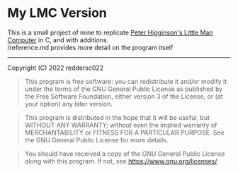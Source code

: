 # My LMC Version
This is a small project of mine to replicate [Peter Higginson's Little Man Computer](https://www.peterhigginson.co.uk/LMC/) in C, and with additions.  
/reference.md provides more detail on the program itself

<hr>
Copyright (C) 2022 reddersc022

> This program is free software: you can redistribute it and/or modify
it under the terms of the GNU General Public License as published by
the Free Software Foundation, either version 3 of the License, or
(at your option) any later version.

> This program is distributed in the hope that it will be useful,
but WITHOUT ANY WARRANTY; without even the implied warranty of
MERCHANTABILITY or FITNESS FOR A PARTICULAR PURPOSE.  See the
GNU General Public License for more details.

> You should have received a copy of the GNU General Public License
along with this program.  If not, see <https://www.gnu.org/licenses/>.

